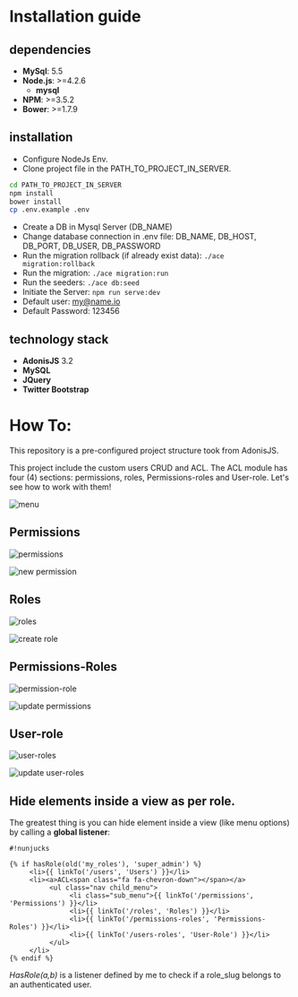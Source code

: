 # Installation guide #

## dependencies ##
- **MySql**: 5.5
- **Node.js**: >=4.2.6
	- **mysql**
- **NPM**: >=3.5.2
- **Bower**: >=1.7.9

## installation ##

- Configure NodeJs Env.
- Clone project file in the PATH_TO_PROJECT_IN_SERVER.

```bash
cd PATH_TO_PROJECT_IN_SERVER
npm install
bower install
cp .env.example .env
```

- Create a DB in Mysql Server (DB_NAME)
- Change database connection in .env file: DB_NAME, DB_HOST, DB_PORT, DB_USER, DB_PASSWORD
- Run the migration rollback (if already exist data): ```./ace migration:rollback```
- Run the migration: ```./ace migration:run```
- Run the seeders: ```./ace db:seed```
- Initiate the Server: ```npm run serve:dev```
- Default user: my@name.io
- Default Password: 123456


## technology stack ##
- **AdonisJS** 3.2
- **MySQL**
- **JQuery**
- **Twitter Bootstrap**


# How To:

This repository is a pre-configured project structure took from AdonisJS.

This project include the custom users CRUD and ACL. The ACL module has four (4) sections: permissions, roles, Permissions-roles and User-role. Let's see how to work with them!

![menu](https://cloud.githubusercontent.com/assets/5767551/25599052/38536280-2ea7-11e7-836a-075345b7126a.png)


## Permissions
![permissions](https://cloud.githubusercontent.com/assets/5767551/25599081/6a5cc226-2ea7-11e7-99f0-ec0572313a3c.png)

![new permission](https://cloud.githubusercontent.com/assets/5767551/25599089/79dd428e-2ea7-11e7-8607-b18812fc506f.png)


## Roles
![roles](https://cloud.githubusercontent.com/assets/5767551/25599115/95206e72-2ea7-11e7-82a6-225c695f9a1f.png)

![create role](https://cloud.githubusercontent.com/assets/5767551/25599119/9c725cbc-2ea7-11e7-804e-b98659736770.png)


## Permissions-Roles
![permission-role](https://cloud.githubusercontent.com/assets/5767551/25599136/bc0ee39c-2ea7-11e7-83a6-aeba07b20f8f.png)

![update permissions](https://cloud.githubusercontent.com/assets/5767551/25599143/d05bbaf0-2ea7-11e7-8589-1e7ec458b382.png)


## User-role
![user-roles](https://cloud.githubusercontent.com/assets/5767551/25599151/e09d9abe-2ea7-11e7-97ea-7111950984cb.png)

![update user-roles](https://cloud.githubusercontent.com/assets/5767551/25599159/ed8ea5c4-2ea7-11e7-912d-b0bceb1fd95a.png)


## Hide elements inside a view as per role.

The greatest thing is you can hide element inside a view (like menu options) by calling a **global listener**:

```
#!nunjucks

{% if hasRole(old('my_roles'), 'super_admin') %}
     <li>{{ linkTo('/users', 'Users') }}</li>
     <li><a>ACL<span class="fa fa-chevron-down"></span></a>
          <ul class="nav child_menu">
               <li class="sub_menu">{{ linkTo('/permissions', 'Permissions') }}</li>
               <li>{{ linkTo('/roles', 'Roles') }}</li>
               <li>{{ linkTo('/permissions-roles', 'Permissions-Roles') }}</li>
               <li>{{ linkTo('/users-roles', 'User-Role') }}</li>
          </ul>
     </li>              
{% endif %}
```

*HasRole(a,b)* is a listener defined by me to check if a role_slug belongs to an authenticated user.
